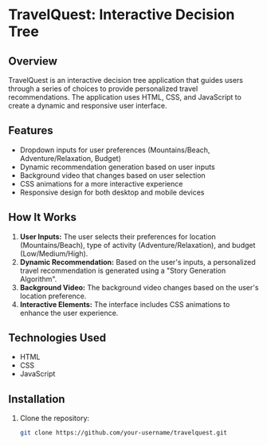 # TravelQuest: Interactive Decision Tree

## Overview
TravelQuest is an interactive decision tree application that guides users through a series of choices to provide personalized travel recommendations. The application uses HTML, CSS, and JavaScript to create a dynamic and responsive user interface.

## Features
- Dropdown inputs for user preferences (Mountains/Beach, Adventure/Relaxation, Budget)
- Dynamic recommendation generation based on user inputs
- Background video that changes based on user selection
- CSS animations for a more interactive experience
- Responsive design for both desktop and mobile devices

## How It Works
1. **User Inputs:** The user selects their preferences for location (Mountains/Beach), type of activity (Adventure/Relaxation), and budget (Low/Medium/High).
2. **Dynamic Recommendation:** Based on the user's inputs, a personalized travel recommendation is generated using a "Story Generation Algorithm".
3. **Background Video:** The background video changes based on the user's location preference.
4. **Interactive Elements:** The interface includes CSS animations to enhance the user experience.

## Technologies Used
- HTML
- CSS
- JavaScript

## Installation
1. Clone the repository:
   ```bash
   git clone https://github.com/your-username/travelquest.git
